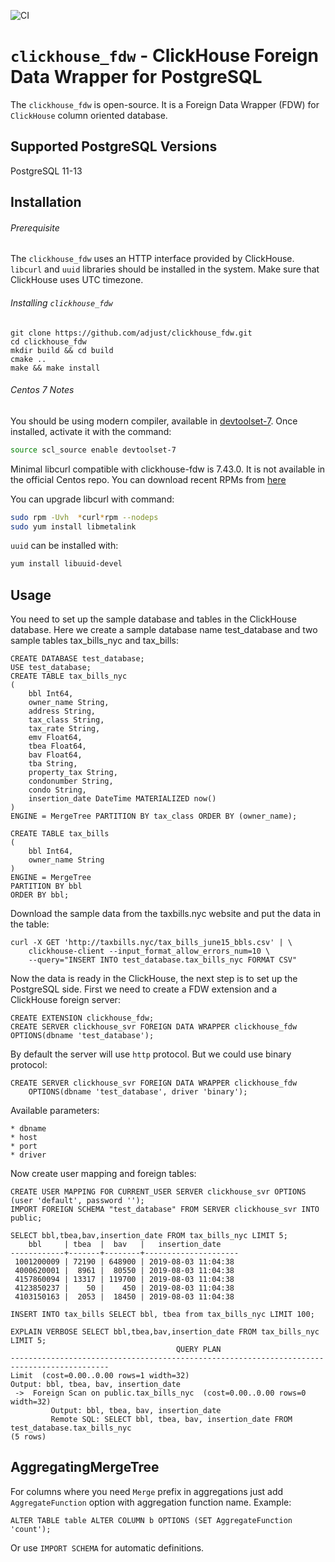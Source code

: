 ![CI](https://github.com/adjust/clickhouse_fdw/workflows/CI/badge.svg)


`clickhouse_fdw` - ClickHouse Foreign Data Wrapper for PostgreSQL
=================================================================

The `clickhouse_fdw` is open-source. It is a Foreign Data Wrapper (FDW) for `ClickHouse` column oriented database.

Supported PostgreSQL Versions
------------------------------

PostgreSQL 11-13

Installation
----------------

###### Prerequisite

The `clickhouse_fdw` uses an HTTP interface provided by ClickHouse. `libcurl` and
`uuid` libraries should be installed in the system. Make sure that ClickHouse
uses UTC timezone.

###### Installing `clickhouse_fdw`

```
git clone https://github.com/adjust/clickhouse_fdw.git
cd clickhouse_fdw
mkdir build && cd build
cmake ..
make && make install
```

###### Centos 7 Notes

You should be using modern compiler, available in [devtoolset-7](https://www.softwarecollections.org/en/scls/rhscl/devtoolset-7/). Once installed, activate it with the command:

```sh
source scl_source enable devtoolset-7
```

Minimal libcurl compatible with clickhouse-fdw is 7.43.0. It is not available in the official Centos repo. You can download recent RPMs from [here](https://cbs.centos.org/koji/buildinfo?buildID=1408)

You can upgrade libcurl with command:

```sh
sudo rpm -Uvh  *curl*rpm --nodeps
sudo yum install libmetalink
```

`uuid` can be installed with:

```sh
yum install libuuid-devel
```

Usage
-----

You need to set up the sample database and tables in the ClickHouse database.
Here we create a sample database name test_database and two sample tables
tax_bills_nyc and tax_bills:

    CREATE DATABASE test_database;
    USE test_database;
    CREATE TABLE tax_bills_nyc
    (
        bbl Int64,
        owner_name String,
        address String,
        tax_class String,
        tax_rate String,
        emv Float64,
        tbea Float64,
        bav Float64,
        tba String,
        property_tax String,
        condonumber String,
        condo String,
        insertion_date DateTime MATERIALIZED now()
    )
    ENGINE = MergeTree PARTITION BY tax_class ORDER BY (owner_name);

    CREATE TABLE tax_bills
    (
        bbl Int64,
        owner_name String
    )
    ENGINE = MergeTree
    PARTITION BY bbl
    ORDER BY bbl;

Download the sample data from the taxbills.nyc website and put the data in the table:

    curl -X GET 'http://taxbills.nyc/tax_bills_june15_bbls.csv' | \
		clickhouse-client --input_format_allow_errors_num=10 \
		--query="INSERT INTO test_database.tax_bills_nyc FORMAT CSV"

Now the data is ready in the ClickHouse, the next step is to set up the PostgreSQL side.
First we need to create a FDW extension and a ClickHouse foreign server:

    CREATE EXTENSION clickhouse_fdw;
    CREATE SERVER clickhouse_svr FOREIGN DATA WRAPPER clickhouse_fdw OPTIONS(dbname 'test_database');

By default the server will use `http` protocol. But we could use binary protocol:

    CREATE SERVER clickhouse_svr FOREIGN DATA WRAPPER clickhouse_fdw
		OPTIONS(dbname 'test_database', driver 'binary');

Available parameters:

	* dbname
	* host
	* port
	* driver

Now create user mapping and foreign tables:

    CREATE USER MAPPING FOR CURRENT_USER SERVER clickhouse_svr OPTIONS (user 'default', password '');
    IMPORT FOREIGN SCHEMA "test_database" FROM SERVER clickhouse_svr INTO public;

	SELECT bbl,tbea,bav,insertion_date FROM tax_bills_nyc LIMIT 5;
        bbl     | tbea  |  bav   |   insertion_date
	------------+-------+--------+---------------------
     1001200009 | 72190 | 648900 | 2019-08-03 11:04:38
     4000620001 |  8961 |  80550 | 2019-08-03 11:04:38
     4157860094 | 13317 | 119700 | 2019-08-03 11:04:38
     4123850237 |    50 |    450 | 2019-08-03 11:04:38
     4103150163 |  2053 |  18450 | 2019-08-03 11:04:38

    INSERT INTO tax_bills SELECT bbl, tbea from tax_bills_nyc LIMIT 100;

    EXPLAIN VERBOSE SELECT bbl,tbea,bav,insertion_date FROM tax_bills_nyc LIMIT 5;
                                         QUERY PLAN
    --------------------------------------------------------------------------------------------
    Limit  (cost=0.00..0.00 rows=1 width=32)
    Output: bbl, tbea, bav, insertion_date
     ->  Foreign Scan on public.tax_bills_nyc  (cost=0.00..0.00 rows=0 width=32)
             Output: bbl, tbea, bav, insertion_date
             Remote SQL: SELECT bbl, tbea, bav, insertion_date FROM test_database.tax_bills_nyc
    (5 rows)

AggregatingMergeTree
--------------------

For columns where you need `Merge` prefix in aggregations just add `AggregateFunction` option with aggregation function name. Example:

```
ALTER TABLE table ALTER COLUMN b OPTIONS (SET AggregateFunction 'count');
```

Or use `IMPORT SCHEMA` for automatic definitions.

[1]: https://www.postgresql.org/
[2]: http://www.clickhouse.com
[3]: https://github.com/ildus/clickhouse_fdw/issues/new
